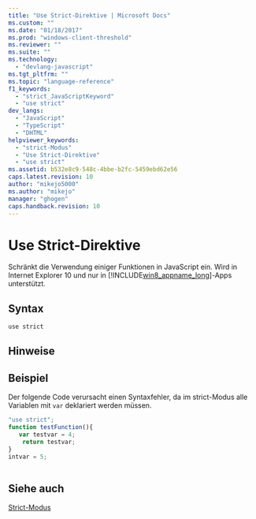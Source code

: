 ```yaml
---
title: "Use Strict-Direktive | Microsoft Docs"
ms.custom: ""
ms.date: "01/18/2017"
ms.prod: "windows-client-threshold"
ms.reviewer: ""
ms.suite: ""
ms.technology: 
  - "devlang-javascript"
ms.tgt_pltfrm: ""
ms.topic: "language-reference"
f1_keywords: 
  - "strict_JavaScriptKeyword"
  - "use strict"
dev_langs: 
  - "JavaScript"
  - "TypeScript"
  - "DHTML"
helpviewer_keywords: 
  - "strict-Modus"
  - "Use Strict-Direktive"
  - "use strict"
ms.assetid: b532e8c9-548c-4bbe-b2fc-5459ebd62e56
caps.latest.revision: 10
author: "mikejo5000"
ms.author: "mikejo"
manager: "ghogen"
caps.handback.revision: 10
---
```

# Use Strict-Direktive
Schränkt die Verwendung einiger Funktionen in JavaScript ein.  Wird in Internet Explorer 10 und nur in [!INCLUDE[win8_appname_long](../../javascript/includes/win8-appname-long-md.md)]\-Apps unterstützt.  
  
## Syntax  
  
```javascript  
use strict  
```  
  
## Hinweise  
  
## Beispiel  
 Der folgende Code verursacht einen Syntaxfehler, da im strict\-Modus alle Variablen mit `var` deklariert werden müssen.  
  
```javascript  
"use strict";  
function testFunction(){  
   var testvar = 4;  
    return testvar;  
}  
intvar = 5;  
  
```  
  
## Siehe auch  
 [Strict\-Modus](../../javascript/advanced/strict-mode-javascript.md)